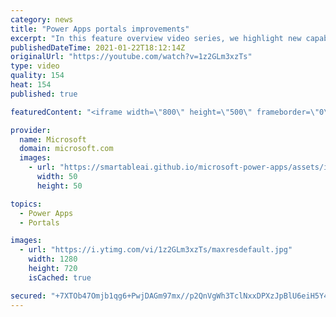 ```yaml
---
category: news
title: "Power Apps portals improvements"
excerpt: "In this feature overview video series, we highlight new capabilities included in the latest update to Microsoft Power Apps.  Power Apps portals improvements bring new capabilities for makers and developers by providing a new identity management configuration experience with enhanced functionality to"
publishedDateTime: 2021-01-22T18:12:14Z
originalUrl: "https://youtube.com/watch?v=1z2GLm3xzTs"
type: video
quality: 154
heat: 154
published: true

featuredContent: "<iframe width=\"800\" height=\"500\" frameborder=\"0\" src=\"https://www.youtube.com/embed/1z2GLm3xzTs\" allow=\"accelerometer; autoplay; encrypted-media; gyroscope; picture-in-picture\" allowfullscreen></iframe>"

provider:
  name: Microsoft
  domain: microsoft.com
  images:
    - url: "https://smartableai.github.io/microsoft-power-apps/assets/images/organizations/microsoft.com-50x50.jpg"
      width: 50
      height: 50

topics:
  - Power Apps
  - Portals

images:
  - url: "https://i.ytimg.com/vi/1z2GLm3xzTs/maxresdefault.jpg"
    width: 1280
    height: 720
    isCached: true

secured: "+7XTOb47Omjb1qg6+PwjDAGm97mx//p2QnVgWh3TclNxxDPXzJpBlU6eiH5Y4q10C+aZrhnsfp0yEG2mxDL4w6sahp04Tmly9VjPc3TRSUbi2t9S65Bd/3+15Kyt5BTbDgex2Kx0Y23UxtLCaiAXotrPG28UPpKFpGqLism5ZjVu+46Jik1tlg8bg1LZLx5yTelt0hzuTRvTt8tYT9yMdXA1KUpnqjQlElhJ/DaOMHexQx5Svyf4BsRyMlxQnjOCAvMQVhcLjQY3RlQgkDp4NH+kNujmwrQShFgtsIq7AwbBIKZgD97Wvd/bSjewxOFtjYVRX8+4G6ZOmXhOZGcFoaLT4+DF0FRicS5YsZ3UhZEI1bIWP5Of0+JyiFFfF1n/8HqfJKMC/kw5K9Lr/sGIfEx7vSzcV9zhGa1FwpeC19MFC0t8nTYM5w2FyQ3Prx3a;QlKkb+2Oaeb2X5d1At/Qlw=="
---
```


